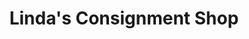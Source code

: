 ---
title: "Linda's Consignment Shop"
url: /fort-plain/lindas-consignment-shop/
shop: Gebrauchtwaren
---